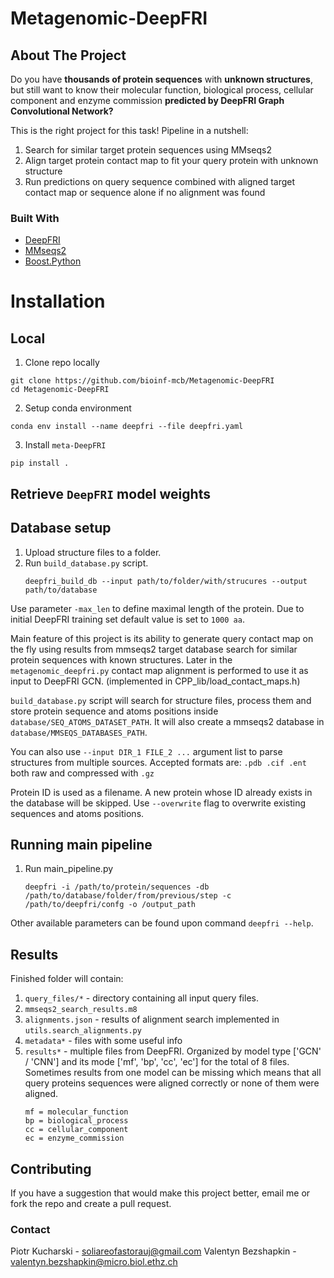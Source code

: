 # Metagenomic-DeepFRI

## About The Project
Do you have **thousands of protein sequences** with **unknown structures**, but still want to know their
molecular function, biological process, cellular component and enzyme commission **predicted by DeepFRI Graph Convolutional Network?**

This is the right project for this task! Pipeline in a nutshell:
1. Search for similar target protein sequences using MMseqs2
2. Align target protein contact map to fit your query protein with unknown structure
3. Run predictions on query sequence combined with aligned target contact map or sequence alone if no alignment was found

### Built With

* [DeepFRI](https://github.com/SoliareofAstora/DeepFRI)
* [MMseqs2](https://github.com/soedinglab/MMseqs2)
* [Boost.Python](https://www.boost.org/doc/libs/1_75_0/libs/python/doc/html/index.html)

# Installation
## Local

1. Clone repo locally
```{code-block} bash
git clone https://github.com/bioinf-mcb/Metagenomic-DeepFRI
cd Metagenomic-DeepFRI
```
2. Setup conda environment
```{code-block} bash
conda env install --name deepfri --file deepfri.yaml
```
3. Install `meta-DeepFRI`
```{code-block} bash
pip install .
```
## Retrieve `DeepFRI` model weights

## Database setup

1. Upload structure files to a folder.
2. Run `build_database.py` script.
   ```
   deepfri_build_db --input path/to/folder/with/strucures --output path/to/database
   ```


Use parameter `-max_len` to define maximal length of the protein. Due to initial DeepFRI training set
default value is set to `1000 aa`.

Main feature of this project is its ability to generate query contact map on the fly
using results from mmseqs2 target database search for similar protein sequences with known structures.
Later in the `metagenomic_deepfri.py` contact map alignment is performed to use it as input to DeepFRI GCN.
(implemented in CPP_lib/load_contact_maps.h)

`build_database.py` script will search for structure files,
process them and store protein sequence and atoms positions inside `database/SEQ_ATOMS_DATASET_PATH`.
It will also create a mmseqs2 database in `database/MMSEQS_DATABASES_PATH`.

You can also use `--input DIR_1 FILE_2 ...` argument list to parse structures from multiple sources.
Accepted formats are: `.pdb .cif .ent` both raw and compressed with `.gz`

Protein ID is used as a filename. A new protein whose ID already exists in the database will be skipped.
Use `--overwrite` flag to overwrite existing sequences and atoms positions.

## Running main pipeline

1. Run main_pipeline.py
   ```
   deepfri -i /path/to/protein/sequences -db /path/to/database/folder/from/previous/step -c /path/to/deepfri/confg -o /output_path
   ```

Other available parameters can be found upon command `deepfri --help`.

## Results
Finished folder will contain:
1. `query_files/*` - directory containing all input query files.
2. `mmseqs2_search_results.m8`
3. `alignments.json` - results of alignment search implemented in `utils.search_alignments.py`
4. `metadata*` - files with some useful info
5. `results*` - multiple files from DeepFRI. Organized by model type ['GCN' / 'CNN'] and its mode ['mf', 'bp', 'cc', 'ec'] for the total of 8 files.
Sometimes results from one model can be missing which means that all query proteins sequences were aligned correctly or none of them were aligned.
   ```
   mf = molecular_function
   bp = biological_process
   cc = cellular_component
   ec = enzyme_commission
   ```

## Contributing

If you have a suggestion that would make this project better, email me or fork the repo and create a pull request.

### Contact

Piotr Kucharski - soliareofastorauj@gmail.com
Valentyn Bezshapkin - valentyn.bezshapkin@micro.biol.ethz.ch
